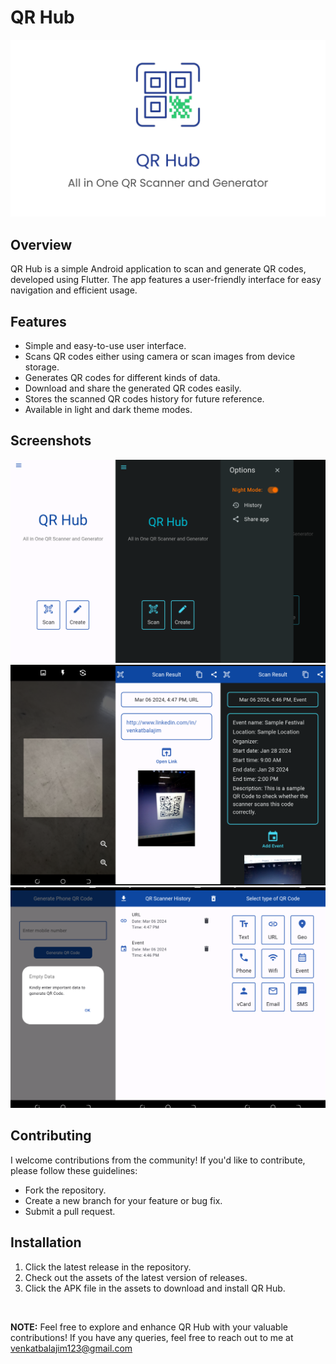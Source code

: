 # QR Hub

![QR Hub](images/Thumbnail.png)

## Overview
QR Hub is a simple Android application to scan and generate QR codes, developed using Flutter. The app features a user-friendly interface for easy navigation and efficient usage.

## Features
- Simple and easy-to-use user interface. 
- Scans QR codes either using camera or scan images from device storage. 
- Generates QR codes for different kinds of data. 
- Download and share the generated QR codes easily. 
- Stores the scanned QR codes history for future reference. 
- Available in light and dark theme modes. 

## Screenshots
![Screenshot 01](images/screenshots/screenshot_1.png)
![Screenshot 02](images/screenshots/screenshot_2.png)
![Screenshot 03](images/screenshots/screenshot_3.png)

## Contributing
I welcome contributions from the community! If you'd like to contribute, please follow these guidelines:
- Fork the repository.
- Create a new branch for your feature or bug fix.
- Submit a pull request.

## Installation
1. Click the latest release in the repository. 
2. Check out the assets of the latest version of releases. 
3. Click the APK file in the assets to download and install QR Hub.

<br>

**NOTE:** Feel free to explore and enhance QR Hub with your valuable contributions!
If you have any queries, feel free to reach out to me at venkatbalajim123@gmail.com 


